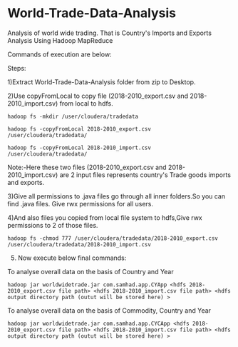 # World-Trade-Data-Analysis
Analysis of world wide trading. That is Country's Imports and Exports Analysis Using Hadoop MapReduce

Commands of execution are below:

Steps:

1)Extract World-Trade-Data-Analysis folder from zip to Desktop.

2)Use copyFromLocal to copy file (2018-2010_export.csv and 2018-2010_import.csv) from local to hdfs. 

```hadoop fs -mkdir /user/cloudera/tradedata```

```hadoop fs -copyFromLocal 2018-2010_export.csv /user/cloudera/tradedata/```

```hadoop fs -copyFromLocal 2018-2010_import.csv /user/cloudera/tradedata/```

Note:-Here these two files (2018-2010_export.csv and 2018-2010_import.csv) are 2 input files represents country's Trade goods imports and exports.

3)Give all permissions to .java files go through all inner folders.So you can find .java files. Give rwx permissions for all users.

4)And also files you copied from local file system to hdfs,Give rwx permissions to 2 of those files.

```hadoop fs -chmod 777 /user/cloudera/tradedata/2018-2010_export.csv /user/cloudera/tradedata/2018-2010_import.csv```

5) Now execute below final commands:

To analyse overall data on the basis of Country and Year

```hadoop jar worldwidetrade.jar com.samhad.app.CYApp <hdfs 2018-2010_export.csv file path> <hdfs 2018-2010_import.csv file path> <hdfs output directory path (outut will be stored here) >```

To analyse overall data on the basis of Commodity, Country and Year

```hadoop jar worldwidetrade.jar com.samhad.app.CYCApp <hdfs 2018-2010_export.csv file path> <hdfs 2018-2010_import.csv file path> <hdfs output directory path (outut will be stored here) >```
